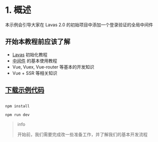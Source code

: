 # 1. 概述


本示例会引导大家在 Lavas 2.0 的初始项目中添加一个登录验证的全局中间件


## 开始本教程前应该了解

- [Lavas](https://lavas.baidu.com/guide/v2/basic/introduction) 初始化教程
- [中间件](https://lavas.baidu.com/guide/v2/advanced/middleware) 的基本使用教程
- Vue, Vuex, Vue-router 等基本的开发知识
- Vue + SSR 等相关知识

## [下载示例代码](http://boscdn.bpc.baidu.com/assets/lavas/codelab/lavas-middleware.zip)

``` bash

npm install

npm run dev

```


> info
>
> 开始前，我们需要完成改一些准备工作，并了解我们的基本开发流程


